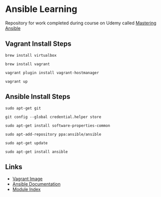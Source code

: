 # Ansible Learning

Repository for work completed during course on Udemy called [Mastering Ansible](https://www.udemy.com/course/mastering-ansible)

## Vagrant Install Steps

`brew install virtualbox`

`brew install vagrant`

`vagrant plugin install vagrant-hostmanager`

`vagrant up`

## Ansible Install Steps

`sudo apt-get git`

`git config --global credential.helper store`

`sudo apt-get install software-properties-common`

`sudo apt-add-repository ppa:ansible/ansible`

`sudo apt-get update`

`sudo apt-get install ansible`

## Links

- [Vagrant Image](https://app.vagrantup.com/ubuntu/boxes/bionic64)
- [Ansible Documentation](https://docs.ansible.com/ansible/2.9/index.html)
- [Module Index](https://docs.ansible.com/ansible/2.9/modules/modules_by_category.html)

